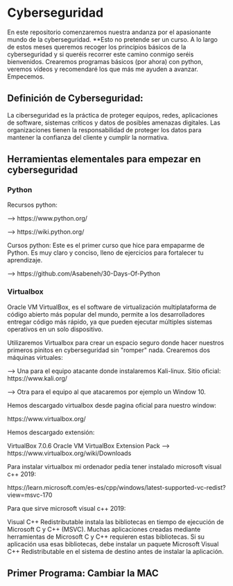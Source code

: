 # Cyberseguridad

<p>En este repositorio comenzaremos nuestra andanza por el apasionante mundo de la cyberseguridad. 
**Esto no pretende ser un curso. A lo largo de estos meses queremos recoger los principios básicos de la cyberseguridad y si queréis recorrer este camino conmigo seréis bienvenidos. Crearemos programas básicos (por ahora) con python, veremos vídeos y recomendaré los que más me ayuden a avanzar. Empecemos.</p>

<h2>Definición de Cyberseguridad:</h2>
<p>La ciberseguridad es la práctica de proteger equipos, redes, aplicaciones de software, sistemas críticos y datos de posibles amenazas digitales. Las organizaciones tienen la responsabilidad de proteger los datos para mantener la confianza del cliente y cumplir la normativa.</p>

<h2>Herramientas elementales para empezar en cyberseguridad</h2>

<h3>Python</h3>

<p>Recursos python: </p>
<p>	--> https://www.python.org/</p>
<p>	--> https://wiki.python.org/</p>

<p>Cursos python: Este es el primer curso que hice para empaparme de Python. Es muy claro y conciso, lleno de ejercicios para fortalecer tu aprendizaje.</p>
--> https://github.com/Asabeneh/30-Days-Of-Python

<h3>Virtualbox</h3>

<p>Oracle VM VirtualBox, es el software de virtualización multiplataforma de código abierto más popular del mundo, permite a los desarrolladores entregar código más rápido, ya que pueden ejecutar múltiples sistemas operativos en un solo dispositivo.</p>

<p>Utilizaremos Virtualbox para crear un espacio seguro donde hacer nuestros primeros pinitos en cyberseguridad sin "romper" nada. Crearemos dos máquinas virtuales:</p>
 <p>   --> Una para el equipo atacante donde instalaremos Kali-linux. Sitio oficial: https://www.kali.org/</p>
 <p>   --> Otra para el equipo al que atacaremos por ejemplo un Window 10.</p>

<p>Hemos descargado virtualbox desde pagina oficial para nuestro window: </p>
<p>	https://www.virtualbox.org/</p>

<p>Hemos descargado extensión: <p>
<p>	VirtualBox 7.0.6 Oracle VM VirtualBox Extension Pack --> https://www.virtualbox.org/wiki/Downloads</p>

<p>Para instalar virtualbox mi ordenador pedía tener instalado microsoft visual c++ 2019:</p>
<p>	https://learn.microsoft.com/es-es/cpp/windows/latest-supported-vc-redist?view=msvc-170</p>

<p>Para que sirve microsoft visual c++ 2019:<p>
<p>Visual C++ Redistributable instala las bibliotecas en tiempo de ejecución de Microsoft C y C++ (MSVC). Muchas aplicaciones creadas mediante herramientas de Microsoft C y C++ requieren estas bibliotecas. Si su aplicación usa esas bibliotecas, debe instalar un paquete Microsoft Visual C++ Redistributable en el sistema de destino antes de instalar la aplicación.</p>

<h2> Primer Programa: Cambiar la MAC </h2>


